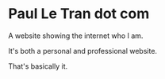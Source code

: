 # Paul Le Tran dot com

A website showing the internet who I am.

It's both a personal and professional website.

That's basically it.
